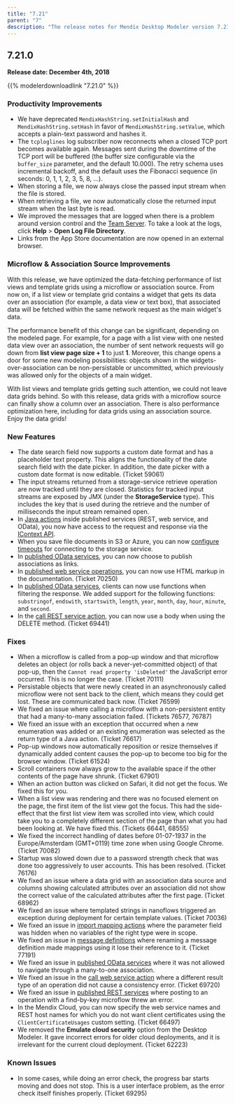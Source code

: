 ```yaml
---
title: "7.21"
parent: "7"
description: "The release notes for Mendix Desktop Modeler version 7.21 (including all patches) with details on new features, bug fixes, and known issues."
---
```


## 7.21.0

**Release date: December 4th, 2018**

{{% modelerdownloadlink "7.21.0" %}}

### Productivity Improvements

* We have deprecated `MendixHashString.setInitialHash` and `MendixHashString.setHash` in favor of `MendixHashString.setValue`, which accepts a plain-text password and hashes it.
* The `tcploglines` log subscriber now reconnects when a closed TCP port becomes available again. Messages sent during the downtime of the TCP port will be buffered (the buffer size configurable via the `buffer_size` parameter, and the default 10.000). The retry schema uses incremental backoff, and the default uses the Fibonacci sequence (in seconds: 0, 1, 1, 2, 3, 5, 8, ...).
* When storing a file, we now always close the passed input stream when the file is stored.
* When retrieving a file, we now automatically close the returned input stream when the last byte is read.
* We improved the messages that are logged when there is a problem around version control and the [Team Server](/refguide/team-server-faq). To take a look at the logs, click **Help** > **Open Log File Directory**. 
* Links from the App Store documentation are now opened in an external browser.

### Microflow & Association Source Improvements

With this release, we have optimized the data-fetching performance of list views and template grids using a microflow or association source. From now on, if a list view or template grid contains a widget that gets its data over an association (for example, a data view or text box), that associated data will be fetched within the same network request as the main widget's data.

The performance benefit of this change can be significant, depending on the modeled page. For example, for a page with a list view with one nested data view over an association, the number of sent network requests will go down from **list view page size + 1** to just **1**. Moreover, this change opens a door for some new modeling possibilities: objects shown in the widgets-over-association can be non-persistable or uncommitted, which previously was allowed only for the objects of a main widget.

With list views and template grids getting such attention, we could not leave data grids behind. So with this release, data grids with a microflow source can finally show a column over an association. There is also performance optimization here, including for data grids using an association source. Enjoy the data grids!

### New Features
  
* The date search field now supports a custom date format and has a placeholder text property. This aligns the functionality of the date search field with the date picker. In addition, the date picker with a custom date format is now editable. (Ticket 59061)
* The input streams returned from a storage-service retrieve operation are now tracked until they are closed. Statistics for tracked input streams are exposed by JMX (under the **StorageService** type). This includes the key that is used during the retrieve and the number of milliseconds the input stream remained open.
* In [Java actions](/refguide/java-actions) inside published services (REST, web service, and OData), you now have access to the request and response via the [IContext API](https://apidocs.mendix.com/7/runtime/com/mendix/systemwideinterfaces/core/IContext.html).
* When you save file documents in S3 or Azure, you can now [configure timeouts](/refguide/custom-settings) for connecting to the storage service.
* In [published OData services](/refguide/published-odata-services), you can now choose to publish associations as links.
* In [published web service operations](/refguide/operations), you can now use HTML markup in the documentation. (Ticket 70250)
* In [published OData services](/refguide/published-odata-services), clients can now use functions when filtering the response. We added support for the following functions: `substringof`, `endswith`, `startswith`, `length`, `year`, `month`, `day`, `hour`, `minute`, and `second`.
* In the [call REST service action](/refguide/call-rest-action), you can now use a body when using the DELETE method. (Ticket 69441)

### Fixes
  
* <a name="70111"></a>When a microflow is called from a pop-up window and that microflow deletes an object (or rolls back a never-yet-committed object) of that pop-up, then the `Cannot read property 'isDeleted'` the JavaScript error occurred. This is no longer the case. (Ticket 70111)
* <a name="76599"></a>Persistable objects that were newly created in an asynchronously called microflow were not sent back to the client, which means they could get lost. These are communicated back now. (Ticket 76599)
* <a name="76577"></a>We fixed an issue where calling a microflow with a non-persistent entity that had a many-to-many association failed. (Tickets 76577, 76787)
* <a name="76617"></a>We fixed an issue with an exception that occurred when a new enumeration was added or an existing enumeration was selected as the return type of a Java action. (Ticket 76617)  
* Pop-up windows now automatically reposition or resize themselves if dynamically added content causes the pop-up to become too big for the browser window. (Ticket 61524)
* Scroll containers now always grow to the available space if the other contents of the page have shrunk. (Ticket 67901)
* When an action button was clicked on Safari, it did not get the focus. We fixed this for you.
* When a list view was rendering and there was no focused element on the page, the first item of the list view got the focus. This had the side-effect that the first list view item was scrolled into view, which could take you to a completely different section of the page than what you had been looking at. We have fixed this. (Tickets 66441, 68555)
* We fixed the incorrect handling of dates before 01-07-1937 in the Europe/Amsterdam (GMT+0119) time zone when using Google Chrome. (Ticket 70082)
* Startup was slowed down due to a password strength check that was done too aggressively to user accounts. This has been resolved. (Ticket 76176)
* We fixed an issue where a data grid with an association data source and columns showing calculated attributes over an association did not show the correct value of the calculated attributes after the first page. (Ticket 68962)
* We fixed an issue where templated strings in nanoflows triggered an exception during deployment for certain template values. (Ticket 70036)
* We fixed an issue in [import mapping actions](/refguide/import-mapping-action) where the parameter field was hidden when no variables of the right type were in scope.
* We fixed an issue in [message definitions](/refguide/message-definition) where renaming a message definition made mappings using it lose their reference to it. (Ticket 77191)
* We fixed an issue in [published OData services](/refguide/published-odata-services) where it was not allowed to navigate through a many-to-one association.
* We fixed an issue in the [call web service action](/refguide/call-web-service-action) where a different result type of an operation did not cause a consistency error. (Ticket 69720)
* We fixed an issue in [published REST services](/refguide/published-rest-service) where posting to an operation with a find-by-key microflow threw an error.
* In the Mendix Cloud, you can now specify the web service names and REST host names for which you do not want client certificates using the `ClientCertificateUsages` custom setting. (Ticket 66497)
* We removed the **Emulate cloud security** option from the Desktop Modeler. It gave incorrect errors for older cloud deployments, and it is irrelevant for the current cloud deployment. (Ticket 62223)

### Known Issues

* In some cases, while doing an error check, the progress bar starts moving and does not stop. This is a user interface problem, as the error check itself finishes properly. (Ticket 69295)
